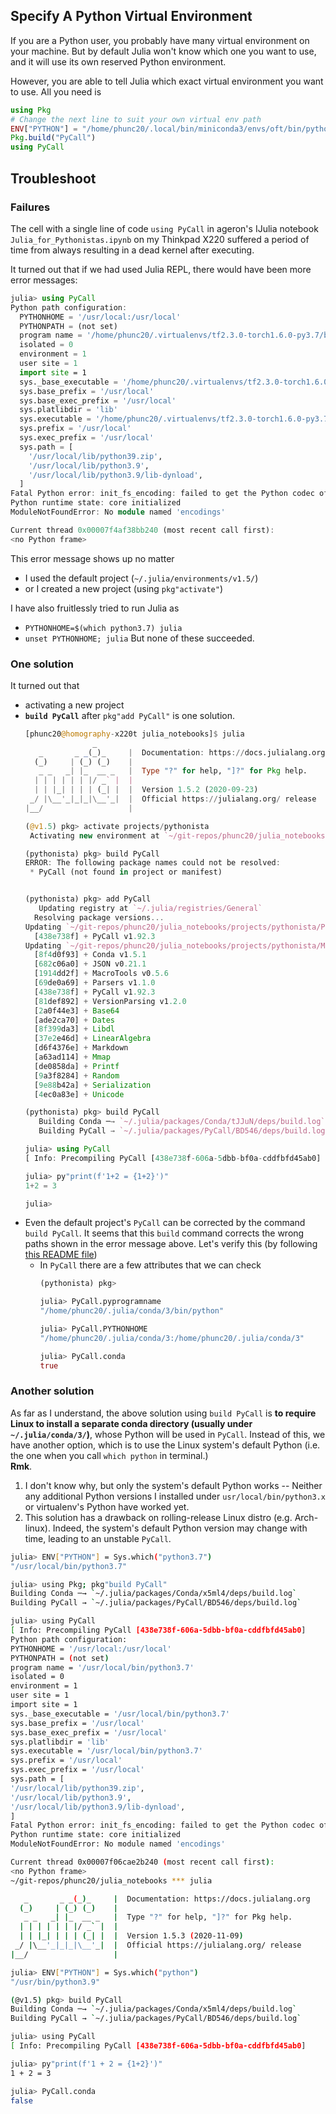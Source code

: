 ## Specify A Python Virtual Environment
If you are a Python user, you probably have many virtual environment on your machine. But by default
Julia won't know which one you want to use, and it will use its own reserved Python environment.

However, you are able to tell Julia which exact virtual environment you want to use. All you need is
```julia
using Pkg
# Change the next line to suit your own virtual env path
ENV["PYTHON"] = "/home/phunc20/.local/bin/miniconda3/envs/oft/bin/python"
Pkg.build("PyCall")
using PyCall
```


## Troubleshoot
### Failures
The cell with a single line of code `using PyCall` in ageron's IJulia notebook `Julia_for_Pythonistas.ipynb` on my
Thinkpad X220 suffered a period of time from always resulting in a dead kernel after executing.

It turned out that if we had used Julia REPL, there would have been more error messages:
```julia
julia> using PyCall
Python path configuration:
  PYTHONHOME = '/usr/local:/usr/local'
  PYTHONPATH = (not set)
  program name = '/home/phunc20/.virtualenvs/tf2.3.0-torch1.6.0-py3.7/bin/python'
  isolated = 0
  environment = 1
  user site = 1
  import site = 1
  sys._base_executable = '/home/phunc20/.virtualenvs/tf2.3.0-torch1.6.0-py3.7/bin/python'
  sys.base_prefix = '/usr/local'
  sys.base_exec_prefix = '/usr/local'
  sys.platlibdir = 'lib'
  sys.executable = '/home/phunc20/.virtualenvs/tf2.3.0-torch1.6.0-py3.7/bin/python'
  sys.prefix = '/usr/local'
  sys.exec_prefix = '/usr/local'
  sys.path = [
    '/usr/local/lib/python39.zip',
    '/usr/local/lib/python3.9',
    '/usr/local/lib/python3.9/lib-dynload',
  ]
Fatal Python error: init_fs_encoding: failed to get the Python codec of the filesystem encoding
Python runtime state: core initialized
ModuleNotFoundError: No module named 'encodings'

Current thread 0x00007f4af38bb240 (most recent call first):
<no Python frame>
```
This error message shows up no matter
- I used the default project (`~/.julia/environments/v1.5/`)
- or I created a new project (using `pkg"activate"`)

I have also fruitlessly tried to run Julia as
- `PYTHONHOME=$(which python3.7) julia`
- `unset PYTHONHOME; julia`
But none of these succeeded.

### One solution
It turned out that
- activating a new project
- **`build PyCall`** after `pkg"add PyCall"` is one solution.
  ```julia
  [phunc20@homography-x220t julia_notebooks]$ julia
                 _
     _       _ _(_)_     |  Documentation: https://docs.julialang.org
    (_)     | (_) (_)    |
     _ _   _| |_  __ _   |  Type "?" for help, "]?" for Pkg help.
    | | | | | | |/ _` |  |
    | | |_| | | | (_| |  |  Version 1.5.2 (2020-09-23)
   _/ |\__'_|_|_|\__'_|  |  Official https://julialang.org/ release
  |__/                   |
  
  (@v1.5) pkg> activate projects/pythonista
   Activating new environment at `~/git-repos/phunc20/julia_notebooks/projects/pythonista/Project.toml`
  
  (pythonista) pkg> build PyCall
  ERROR: The following package names could not be resolved:
   * PyCall (not found in project or manifest)
  
  
  (pythonista) pkg> add PyCall
     Updating registry at `~/.julia/registries/General`
    Resolving package versions...
  Updating `~/git-repos/phunc20/julia_notebooks/projects/pythonista/Project.toml`
    [438e738f] + PyCall v1.92.3
  Updating `~/git-repos/phunc20/julia_notebooks/projects/pythonista/Manifest.toml`
    [8f4d0f93] + Conda v1.5.1
    [682c06a0] + JSON v0.21.1
    [1914dd2f] + MacroTools v0.5.6
    [69de0a69] + Parsers v1.1.0
    [438e738f] + PyCall v1.92.3
    [81def892] + VersionParsing v1.2.0
    [2a0f44e3] + Base64
    [ade2ca70] + Dates
    [8f399da3] + Libdl
    [37e2e46d] + LinearAlgebra
    [d6f4376e] + Markdown
    [a63ad114] + Mmap
    [de0858da] + Printf
    [9a3f8284] + Random
    [9e88b42a] + Serialization
    [4ec0a83e] + Unicode
  
  (pythonista) pkg> build PyCall
     Building Conda ─→ `~/.julia/packages/Conda/tJJuN/deps/build.log`
     Building PyCall → `~/.julia/packages/PyCall/BD546/deps/build.log`
  
  julia> using PyCall
  [ Info: Precompiling PyCall [438e738f-606a-5dbb-bf0a-cddfbfd45ab0]
  
  julia> py"print(f'1+2 = {1+2}')"
  1+2 = 3
  
  julia>
  ```
- Even the default project's `PyCall` can be corrected by the command `build PyCall`. It seems that this `build`
command corrects the wrong paths shown in the error message above. Let's verify this (by following [this README file](https://github.com/JuliaPy/PyCall.jl))
  - In `PyCall` there are a few attributes that we can check
    ```julia
    (pythonista) pkg>
    
    julia> PyCall.pyprogramname
    "/home/phunc20/.julia/conda/3/bin/python"
    
    julia> PyCall.PYTHONHOME
    "/home/phunc20/.julia/conda/3:/home/phunc20/.julia/conda/3"

    julia> PyCall.conda
    true
    ```

### Another solution
As far as I understand, the above solution using `build PyCall` is **to require Linux to install a separate conda directory (usually under `~/.julia/conda/3/`)**, whose Python will be used in `PyCall`. Instead of this, we have
another option, which is to use the Linux system's
default Python (i.e. the one when you call `which python` in terminal.)<br>
**Rmk**.
01. I don't know why, but only the system's default Python works -- Neither any additional Python versions
I installed under `usr/local/bin/python3.x` or virtualenv's Python have worked yet.
02. This solution has a drawback on rolling-release Linux distro (e.g. Arch-linux). Indeed, the system's default
Python version may change with time, leading to an unstable `PyCall`.
```bash
julia> ENV["PYTHON"] = Sys.which("python3.7")
"/usr/local/bin/python3.7"

julia> using Pkg; pkg"build PyCall"
Building Conda ─→ `~/.julia/packages/Conda/x5ml4/deps/build.log`
Building PyCall → `~/.julia/packages/PyCall/BD546/deps/build.log`

julia> using PyCall
[ Info: Precompiling PyCall [438e738f-606a-5dbb-bf0a-cddfbfd45ab0]
Python path configuration:
PYTHONHOME = '/usr/local:/usr/local'
PYTHONPATH = (not set)
program name = '/usr/local/bin/python3.7'
isolated = 0
environment = 1
user site = 1
import site = 1
sys._base_executable = '/usr/local/bin/python3.7'
sys.base_prefix = '/usr/local'
sys.base_exec_prefix = '/usr/local'
sys.platlibdir = 'lib'
sys.executable = '/usr/local/bin/python3.7'
sys.prefix = '/usr/local'
sys.exec_prefix = '/usr/local'
sys.path = [
'/usr/local/lib/python39.zip',
'/usr/local/lib/python3.9',
'/usr/local/lib/python3.9/lib-dynload',
]
Fatal Python error: init_fs_encoding: failed to get the Python codec of the filesystem encoding
Python runtime state: core initialized
ModuleNotFoundError: No module named 'encodings'

Current thread 0x00007f06cae2b240 (most recent call first):
<no Python frame>
~/git-repos/phunc20/julia_notebooks *** julia

   _       _ _(_)_     |  Documentation: https://docs.julialang.org
  (_)     | (_) (_)    |
   _ _   _| |_  __ _   |  Type "?" for help, "]?" for Pkg help.
  | | | | | | |/ _` |  |
  | | |_| | | | (_| |  |  Version 1.5.3 (2020-11-09)
 _/ |\__'_|_|_|\__'_|  |  Official https://julialang.org/ release
|__/                   |

julia> ENV["PYTHON"] = Sys.which("python")
"/usr/bin/python3.9"

(@v1.5) pkg> build PyCall
Building Conda ─→ `~/.julia/packages/Conda/x5ml4/deps/build.log`
Building PyCall → `~/.julia/packages/PyCall/BD546/deps/build.log`

julia> using PyCall
[ Info: Precompiling PyCall [438e738f-606a-5dbb-bf0a-cddfbfd45ab0]

julia> py"print(f'1 + 2 = {1+2}')"
1 + 2 = 3

julia> PyCall.conda
false
```

